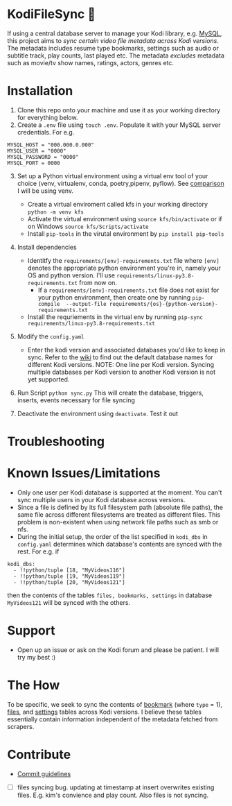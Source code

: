 # KodiFileSync 🔄
If using a central database server to manage your Kodi library, e.g. [MySQL](https://kodi.wiki/view/MySQL), 
this project aims to _sync certain video file metadata across Kodi versions_. The metadata includes 
resume type bookmarks, settings such as audio or subtitle track, play counts, last played etc.
The metadata _excludes_ metadata such as movie/tv show names, ratings, actors, genres etc. 


# Installation
1. Clone this repo onto your machine and use it as your working directory for everything below.
2. Create a `.env` file using `touch .env`. Populate it with your MySQL server credentials. For e.g.
```
MYSQL_HOST = "000.000.0.000"
MYSQL_USER = "0000"
MYSQL_PASSWORD = "0000"
MYSQL_PORT = 0000
```
3. Set up a Python virtual environment using a virtual env tool of your choice (venv, virtualenv, conda, poetry,pipenv, pyflow). See [comparison](https://dev.to/bowmanjd/python-tools-for-managing-virtual-environments-3bko) 
I will be using venv. 
    - Create a virtual enviroment called kfs in your working directory `python -m venv kfs`
    - Activate the virtual environment using `source kfs/bin/activate` or if on Windows `source kfs/Scripts/activate`
    - Install `pip-tools` in the virutal environment by `pip install pip-tools`
4. Install dependencies
    - Identitfy the `requirements/[env]-requirements.txt` file where `[env]` denotes the appropriate python environment you're in, namely your OS and python version. I'll use `requirements/linux-py3.8-requirements.txt` from now on.
        - If a `requirements/[env]-requirements.txt` file does not exist for your python environment, then create one by running `pip-compile  --output-file requirements/{os}-{python-version}-requirements.txt`
    - Install the requriements in the virtual env by running `pip-sync requirements/linux-py3.8-requirements.txt`
        
5. Modify the `config.yaml`
    - Enter the kodi version and associated databases you'd like to keep in sync. Refer to the [wiki](https://kodi.wiki/view/Databases) to find out the default database names for different Kodi versions. NOTE: One line per Kodi version. Syncing multiple databases per Kodi version to another Kodi version is not yet supported.
6. Run Script `python sync.py` This will create the database, triggers, inserts, events necessary for file syncing
7. Deactivate the environment using `deactivate`. Test it out


# Troubleshooting

# Known Issues/Limitations
- Only one user per Kodi database is supported at the moment. You can't sync multiple users in your Kodi database across versions.
- Since a file is defined by its full filesystem path (absolute file paths), the same file across different filesystems are treated as different files. This problem is non-existent when using network file paths such as smb or nfs.
- During the initial setup, the order of the list specified in `kodi_dbs` in `config.yaml` determines which database's contents are synced with the rest. For e.g. if 
```
kodi_dbs:
  - !!python/tuple [18, "MyVideos116"]
  - !!python/tuple [19, "MyVideos119"]
  - !!python/tuple [20, "MyVideos121"]
```
then the contents of the tables `files, bookmarks, settings` in database `MyVideos121` will be synced with the others. 

# Support
- Open up an issue or ask on the Kodi forum and please be patient. I will try my best :) 

# The How
To be specific, we seek to sync the contents of
[bookmark](https://kodi.wiki/view/Databases/MyVideos#bookmark) (where `type` = 1), [files](https://kodi.wiki/view/Databases/MyVideos#files),
and [settings](https://kodi.wiki/view/Databases/MyVideos#settings) tables across Kodi versions. 
I believe these tables essentially contain information independent of the metadata fetched from scrapers.

# Contribute
- [Commit guidelines](https://www.conventionalcommits.org/en/v1.0.0/)

- [ ] files syncing bug. updating at timestamp at insert overwrites existing files. E.g. kim's convience and play count. Also files is not syncing.